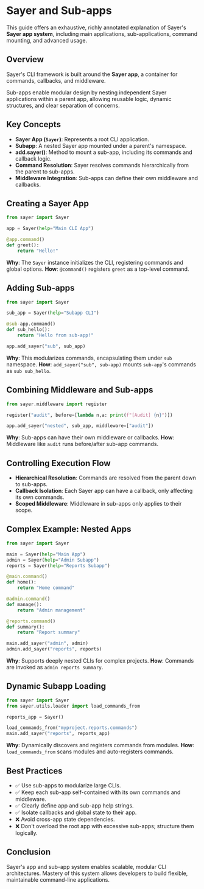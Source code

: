 # Sayer and Sub-apps

This guide offers an exhaustive, richly annotated explanation of Sayer's **Sayer app system**, including main applications, sub-applications, command mounting, and advanced usage.

## Overview

Sayer's CLI framework is built around the **Sayer app**, a container for commands, callbacks, and middleware.

Sub-apps enable modular design by nesting independent Sayer applications within a parent app, allowing reusable logic,
dynamic structures, and clear separation of concerns.

## Key Concepts

* **Sayer App (`Sayer`)**: Represents a root CLI application.
* **Subapp**: A nested Sayer app mounted under a parent's namespace.
* **add.sayer()**: Method to mount a sub-app, including its commands and callback logic.
* **Command Resolution**: Sayer resolves commands hierarchically from the parent to sub-apps.
* **Middleware Integration**: Sub-apps can define their own middleware and callbacks.

## Creating a Sayer App

```python
from sayer import Sayer

app = Sayer(help="Main CLI App")

@app.command()
def greet():
    return "Hello!"
```

**Why**: The `Sayer` instance initializes the CLI, registering commands and global options.
**How**: `@command()` registers `greet` as a top-level command.

## Adding Sub-apps

```python
from sayer import Sayer

sub_app = Sayer(help="Subapp CLI")

@sub-app.command()
def sub_hello():
    return "Hello from sub-app!"

app.add_sayer("sub", sub_app)
```

**Why**: This modularizes commands, encapsulating them under `sub` namespace.
**How**: `add_sayer("sub", sub-app)` mounts `sub-app`'s commands as `sub sub_hello`.

## Combining Middleware and Sub-apps

```python
from sayer.middleware import register

register("audit", before=[lambda n,a: print(f"[Audit] {n}")])

app.add_sayer("nested", sub_app, middleware=["audit"])
```

**Why**: Sub-apps can have their own middleware or callbacks.
**How**: Middleware like `audit` runs before/after sub-app commands.

## Controlling Execution Flow

* **Hierarchical Resolution**: Commands are resolved from the parent down to sub-apps.
* **Callback Isolation**: Each Sayer app can have a callback, only affecting its own commands.
* **Scoped Middleware**: Middleware in sub-apps only applies to their scope.

## Complex Example: Nested Apps

```python
from sayer import Sayer

main = Sayer(help="Main App")
admin = Sayer(help="Admin Subapp")
reports = Sayer(help="Reports Subapp")

@main.command()
def home():
    return "Home command"

@admin.command()
def manage():
    return "Admin management"

@reports.command()
def summary():
    return "Report summary"

main.add_sayer("admin", admin)
admin.add_sayer("reports", reports)
```

**Why**: Supports deeply nested CLIs for complex projects.
**How**: Commands are invoked as `admin reports summary`.

## Dynamic Subapp Loading

```python
from sayer import Sayer
from sayer.utils.loader import load_commands_from

reports_app = Sayer()

load_commands_from("myproject.reports.commands")
main.add_sayer("reports", reports_app)
```

**Why**: Dynamically discovers and registers commands from modules.
**How**: `load_commands_from` scans modules and auto-registers commands.

## Best Practices

* ✅ Use sub-apps to modularize large CLIs.
* ✅ Keep each sub-app self-contained with its own commands and middleware.
* ✅ Clearly define app and sub-app help strings.
* ✅ Isolate callbacks and global state to their app.
* ❌ Avoid cross-app state dependencies.
* ❌ Don't overload the root app with excessive sub-apps; structure them logically.

## Conclusion

Sayer's app and sub-app system enables scalable, modular CLI architectures. Mastery of this system allows developers to build flexible, maintainable command-line applications.
